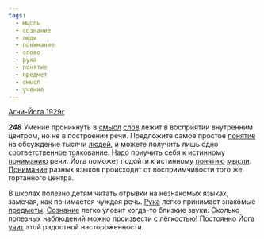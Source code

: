 ```yaml
---
tags:
  - мысль
  - сознание
  - люди
  - понимание
  - слово
  - рука
  - понятие
  - предмет
  - смысл
  - учение
---
```


[Агни-Йога 1929г](/agni/1929)

___248___
Умение проникнуть в [смысл](/tag/#смысл) [слов](/tag/#слово) лежит в восприятии внутренним центром, но не в построении речи. Предложите самое простое [понятие](/tag/#понятие) на обсуждение тысячи [людей](/tag/#люди), и можете получить лишь одно соответственное толкование. Надо приучить себя к истинному [пониманию](/tag/#понимание) речи. Йога поможет подойти к истинному [понятию](/tag/#понятие) [мысли](/tag/#мысль). [Понимание](/tag/#понимание) разных языков происходит от восприимчивости того же гортанного центра.   

В школах полезно детям читать отрывки на незнакомых языках, замечая, как понимается чуждая речь. [Рука](/tag/#рука) легко принимает знакомые [предметы](/tag/#предмет). [Сознание](/tag/#сознание) легко уловит когда-то близкие звуки. Сколько полезных наблюдений можно произвести с лёгкостью! Постоянно Йога [учит](/tag/#учение) этой радостной настороженности.
